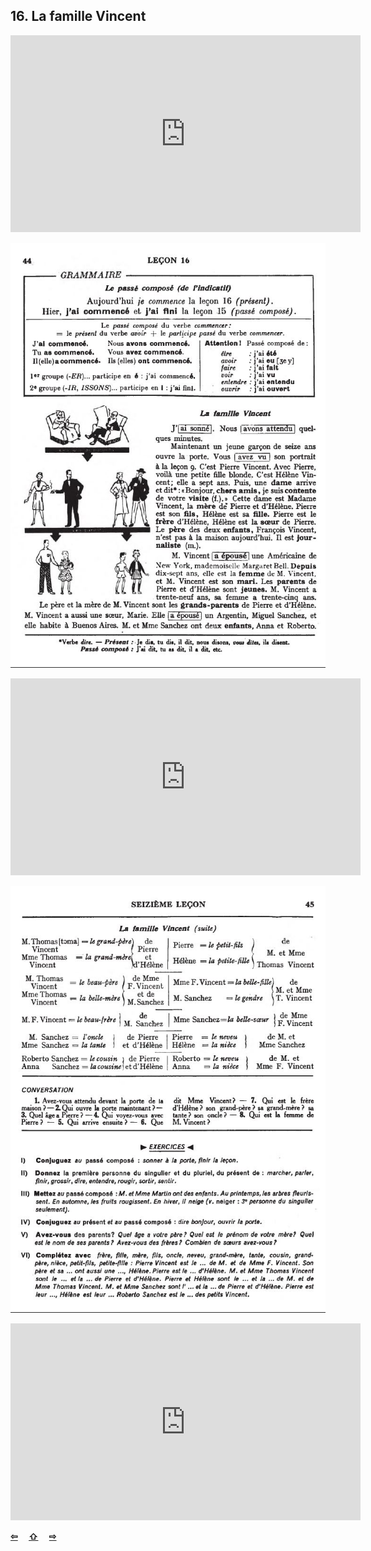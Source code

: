 ## 16. La famille Vincent

<iframe width="560" height="315" src="https://www.youtube.com/embed/SMWhkK4EqrM" frameborder="0" allow="accelerometer; autoplay; encrypted-media; gyroscope; picture-in-picture" allowfullscreen></iframe>

![16A](img/16A.JPG)

<iframe width="560" height="315" src="https://www.youtube.com/embed/-uuF6M-Wn-s" frameborder="0" allow="accelerometer; autoplay; encrypted-media; gyroscope; picture-in-picture" allowfullscreen></iframe>

![16B](img/16B.JPG)

<iframe width="560" height="315" src="https://www.youtube.com/embed/jwvaw6WcQCg" frameborder="0" allow="accelerometer; autoplay; encrypted-media; gyroscope; picture-in-picture" allowfullscreen></iframe>

<p style='font-weight:bolder'>
  <a href='15.html' title='Önceki sayfa'>⇦</a>&emsp;
  <a href='..' title='Ana sayfa'>⇧</a>&emsp;
  <a href='17.html' title='Sonraki sayfa'>⇨</a>
</p>